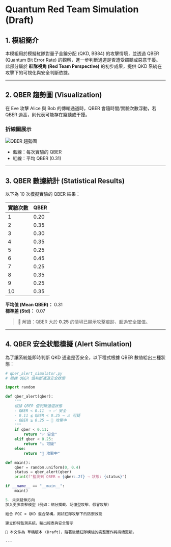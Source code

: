 # Quantum Red Team Simulation (Draft)

## 1. 模組簡介
本模組用於模擬紅隊對量子金鑰分配 (QKD, BB84) 的攻擊情境，並透過 QBER (Quantum Bit Error Rate) 的觀察，進一步判斷通道是否遭受竊聽或惡意干擾。  
此部分屬於 **紅隊視角 (Red Team Perspective)** 的初步成果，提供 QKD 系統在攻擊下的可視化與安全判斷依據。

---

## 2. QBER 趨勢圖 (Visualization)

在 Eve 攻擊 Alice 與 Bob 的傳輸通道時，QBER 會隨時間/實驗次數浮動，若 QBER 過高，則代表可能存在竊聽或干擾。

### 折線圖展示
![QBER 趨勢圖](images/qber_vs_attack.png)

- 藍線：每次實驗的 QBER  
- 紅線：平均 QBER (0.31)  

---

## 3. QBER 數據統計 (Statistical Results)

以下為 10 次模擬實驗的 QBER 結果：

| 實驗次數 | QBER |
|----------|------|
| 1  | 0.20 |
| 2  | 0.35 |
| 3  | 0.30 |
| 4  | 0.35 |
| 5  | 0.25 |
| 6  | 0.45 |
| 7  | 0.25 |
| 8  | 0.35 |
| 9  | 0.25 |
| 10 | 0.35 |

**平均值 (Mean QBER)：** 0.31  
**標準差 (Std)：** 0.07  

> 📌 解讀：QBER 大於 **0.25** 的情境已顯示攻擊痕跡，超過安全閾值。

---

## 4. QBER 安全狀態模擬 (Alert Simulation)

為了讓系統能即時判斷 QKD 通道是否安全，以下程式根據 QBER 數值給出三種狀態：

```python
# qber_alert_simulator.py
# 根據 QBER 值判斷通道安全狀態

import random

def qber_alert(qber):
    """
    根據 QBER 值判斷通道狀態
    - QBER < 0.11  → ✅ 安全
    - 0.11 ≦ QBER < 0.25 → ⚠️ 可疑
    - QBER ≧ 0.25 → 🚨 攻擊中
    """
    if qber < 0.11:
        return "✅ 安全"
    elif qber < 0.25:
        return "⚠️ 可疑"
    else:
        return "🚨 攻擊中"

def main():
    qber = random.uniform(0, 0.4)
    status = qber_alert(qber)
    print(f"監測到 QBER = {qber:.2f} → 狀態: {status}")

if __name__ == "__main__":
    main()

5. 未來延伸方向
加入更多攻擊模型（例如：部分攔截、記憶型攻擊、假冒攻擊）

結合 PQC × QKD 混合架構，測試紅隊攻擊下的防禦效能

建立即時監測系統，輸出報表與安全警示

📌 本文件為 草稿版本 (Draft)，隨著後續紅隊模組的完整實作將持續更新。

---

